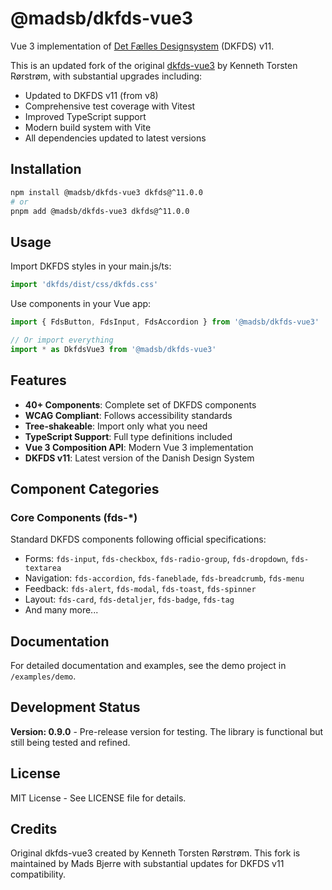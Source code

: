 # @madsb/dkfds-vue3

Vue 3 implementation of [Det Fælles Designsystem](https://designsystem.dk/) (DKFDS) v11.

This is an updated fork of the original [dkfds-vue3](https://github.com/whitewillow/dkfds-vue3) by Kenneth Torsten Rørstrøm, with substantial upgrades including:
- Updated to DKFDS v11 (from v8)
- Comprehensive test coverage with Vitest
- Improved TypeScript support
- Modern build system with Vite
- All dependencies updated to latest versions

## Installation

```bash
npm install @madsb/dkfds-vue3 dkfds@^11.0.0
# or
pnpm add @madsb/dkfds-vue3 dkfds@^11.0.0
```

## Usage

Import DKFDS styles in your main.js/ts:
```javascript
import 'dkfds/dist/css/dkfds.css'
```

Use components in your Vue app:
```javascript
import { FdsButton, FdsInput, FdsAccordion } from '@madsb/dkfds-vue3'

// Or import everything
import * as DkfdsVue3 from '@madsb/dkfds-vue3'
```

## Features

- **40+ Components**: Complete set of DKFDS components
- **WCAG Compliant**: Follows accessibility standards
- **Tree-shakeable**: Import only what you need
- **TypeScript Support**: Full type definitions included
- **Vue 3 Composition API**: Modern Vue 3 implementation
- **DKFDS v11**: Latest version of the Danish Design System

## Component Categories

### Core Components (fds-*)
Standard DKFDS components following official specifications:
- Forms: `fds-input`, `fds-checkbox`, `fds-radio-group`, `fds-dropdown`, `fds-textarea`
- Navigation: `fds-accordion`, `fds-faneblade`, `fds-breadcrumb`, `fds-menu`
- Feedback: `fds-alert`, `fds-modal`, `fds-toast`, `fds-spinner`
- Layout: `fds-card`, `fds-detaljer`, `fds-badge`, `fds-tag`
- And many more...

## Documentation

For detailed documentation and examples, see the demo project in `/examples/demo`.

## Development Status

**Version: 0.9.0** - Pre-release version for testing. The library is functional but still being tested and refined.

## License

MIT License - See LICENSE file for details.

## Credits

Original dkfds-vue3 created by Kenneth Torsten Rørstrøm. This fork is maintained by Mads Bjerre with substantial updates for DKFDS v11 compatibility.